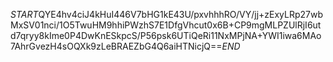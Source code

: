 $START$QYE4hv4ciJ4kHuI446V7bHG1kE43U/pxvhhhRO/VY/jj+zExyLRp27wbMxSV01nci/1O5TwuHM9hhiPWzhS7E1DfgVhcut0x6B+CP9mgMLPZUlRjI6utd7qryy8kIme0P4DwKnESkpcS/P56psk6UTiQeRi11NxMPjNA+YWI1iwa6MAo7AhrGvezH4sOQXk9zLeBRAEZbG4Q6aiHTNicjQ==$END$